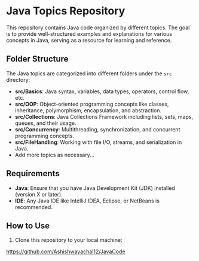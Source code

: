 # Java Topics Repository

This repository contains Java code organized by different topics. The goal is to provide well-structured examples and explanations for various concepts in Java, serving as a resource for learning and reference.

## Folder Structure

The Java topics are categorized into different folders under the `src` directory:

- **src/Basics**: Java syntax, variables, data types, operators, control flow, etc.
- **src/OOP**: Object-oriented programming concepts like classes, inheritance, polymorphism, encapsulation, and abstraction.
- **src/Collections**: Java Collections Framework including lists, sets, maps, queues, and their usage.
- **src/Concurrency**: Multithreading, synchronization, and concurrent programming concepts.
- **src/FileHandling**: Working with file I/O, streams, and serialization in Java.
- Add more topics as necessary...

## Requirements

- **Java**: Ensure that you have Java Development Kit (JDK) installed (version X or later).
- **IDE**: Any Java IDE like IntelliJ IDEA, Eclipse, or NetBeans is recommended.
  
## How to Use

1. Clone this repository to your local machine:
   
https://github.com/Ashishwayachal12/JavaCode
